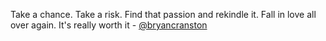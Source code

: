 Take a chance. Take a risk. Find that passion and rekindle it. Fall in love all over again. It's really worth it - [@bryancranston](https://twitter.com/bryancranston)
